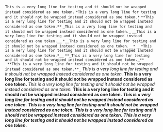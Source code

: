 `This is a very long line for testing and it should not be wrapped instead considered as one token.`
`*This is a very long line for testing and it should not be wrapped instead considered as one token.*`
`**This is a very long line for testing and it should not be wrapped instead considered as one token.**`
`_This is a very long line for testing and it should not be wrapped instead considered as one token._`
`__This is a very long line for testing and it should not be wrapped instead considered as one token.__`
`*__This is a very long line for testing and it should not be wrapped instead considered as one token.__*`
`__*This is a very long line for testing and it should not be wrapped instead considered as one token.*__`
`**_This is a very long line for testing and it should not be wrapped instead considered as one token._**`
`_**This is a very long line for testing and it should not be wrapped instead considered as one token.**_`
*This is a very long line for testing and it should not be wrapped instead considered as one token.*
**This is a very long line for testing and it should not be wrapped instead considered as one token.**
_This is a very long line for testing and it should not be wrapped instead considered as one token._
__This is a very long line for testing and it should not be wrapped instead considered as one token.__
*__This is a very long line for testing and it should not be wrapped instead considered as one token.__*
__*This is a very long line for testing and it should not be wrapped instead considered as one token.*__
**_This is a very long line for testing and it should not be wrapped instead considered as one token._**
_**This is a very long line for testing and it should not be wrapped instead considered as one token.**_
